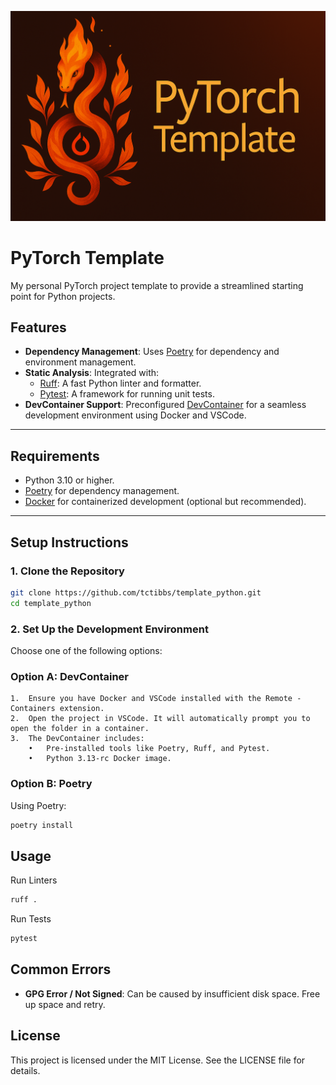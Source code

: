 ![Template Banner](assets/template_banner.png)

# PyTorch Template

My personal PyTorch project template to provide a streamlined starting point for Python projects.

## Features

- **Dependency Management**: Uses [Poetry](https://python-poetry.org/) for dependency and environment management.
- **Static Analysis**: Integrated with:
  - [Ruff](https://docs.astral.sh/ruff/): A fast Python linter and formatter.
  - [Pytest](https://pytest.org/): A framework for running unit tests.
- **DevContainer Support**: Preconfigured [DevContainer](https://containers.dev/) for a seamless development environment using Docker and VSCode.

---

## Requirements

- Python 3.10 or higher.
- [Poetry](https://python-poetry.org/) for dependency management.
- [Docker](https://www.docker.com/) for containerized development (optional but recommended).

---

## Setup Instructions


### 1. Clone the Repository
```bash
git clone https://github.com/tctibbs/template_python.git
cd template_python
```


### 2. Set Up the Development Environment

Choose one of the following options:

### Option A: DevContainer
	1.	Ensure you have Docker and VSCode installed with the Remote - Containers extension.
	2.	Open the project in VSCode. It will automatically prompt you to open the folder in a container.
	3.	The DevContainer includes:
        •	Pre-installed tools like Poetry, Ruff, and Pytest.
        •	Python 3.13-rc Docker image.

### Option B: Poetry

Using Poetry:
```bash
poetry install
```


## Usage

Run Linters

``` bash
ruff .
```

Run Tests

``` bash
pytest
```


## Common Errors

- **GPG Error / Not Signed**: Can be caused by insufficient disk space. Free up space and retry.

## License

This project is licensed under the MIT License. See the LICENSE file for details.
